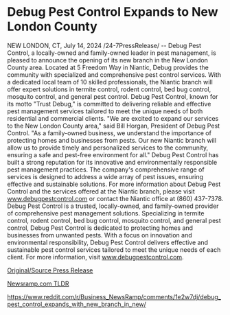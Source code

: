 # Debug Pest Control Expands to New London County

NEW LONDON, CT, July 14, 2024 /24-7PressRelease/ -- Debug Pest Control, a locally-owned and family-owned leader in pest management, is pleased to announce the opening of its new branch in the New London County area. Located at 5 Freedom Way in Niantic, Debug provides the community with specialized and comprehensive pest control services.  With a dedicated local team of 10 skilled professionals, the Niantic branch will offer expert solutions in termite control, rodent control, bed bug control, mosquito control, and general pest control. Debug Pest Control, known for its motto "Trust Debug," is committed to delivering reliable and effective pest management services tailored to meet the unique needs of both residential and commercial clients.  "We are excited to expand our services to the New London County area," said Bill Horgan, President of Debug Pest Control. "As a family-owned business, we understand the importance of protecting homes and businesses from pests. Our new Niantic branch will allow us to provide timely and personalized services to the community, ensuring a safe and pest-free environment for all."  Debug Pest Control has built a strong reputation for its innovative and environmentally responsible pest management practices. The company's comprehensive range of services is designed to address a wide array of pest issues, ensuring effective and sustainable solutions. For more information about Debug Pest Control and the services offered at the Niantic branch, please visit www.debugpestcontrol.com or contact the Niantic office at (860) 437-7378.  Debug Pest Control is a trusted, locally-owned, and family-owned provider of comprehensive pest management solutions. Specializing in termite control, rodent control, bed bug control, mosquito control, and general pest control, Debug Pest Control is dedicated to protecting homes and businesses from unwanted pests. With a focus on innovation and environmental responsibility, Debug Pest Control delivers effective and sustainable pest control services tailored to meet the unique needs of each client. For more information, visit www.debugpestcontrol.com. 

[Original/Source Press Release](https://www.24-7pressrelease.com/press-release/512494/debug-pest-control-expands-to-new-london-county)
                    

[Newsramp.com TLDR](None) 

https://www.reddit.com/r/Business_NewsRamp/comments/1e2w7dj/debug_pest_control_expands_with_new_branch_in_new/